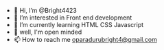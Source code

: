 - 👋 Hi, I’m @Bright4423
- 👀 I’m interested in Front end development
- 🌱 I’m currently learning HTML CSS Javascript
- 💞️ well, I'm open minded
- 📫 How to reach me oparadurubright4@gmail.com

<!---
Bright4423/Bright4423 is a ✨ special ✨ repository because its `README.md` (this file) appears on your GitHub profile.
You can click the Preview link to take a look at your changes.
--->
